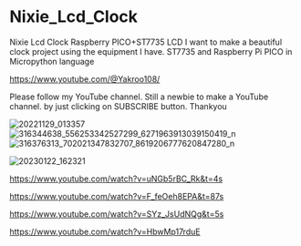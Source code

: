 # Nixie_Lcd_Clock
Nixie Lcd Clock Raspberry PICO+ST7735 LCD
I want to make a beautiful clock project using the equipment I have. 
ST7735 and Raspberry Pi PICO in Micropython language

https://www.youtube.com/@Yakroo108/

Please follow my YouTube channel. Still a newbie to make a YouTube channel.
by just clicking on SUBSCRIBE button. Thankyou

![20221129_013357](https://user-images.githubusercontent.com/56666070/210162025-9557a2c7-09e6-44c3-9623-98c883eeb1ef.png)
![316344638_556253342527299_6271963913039150419_n](https://user-images.githubusercontent.com/56666070/210162028-01a514e2-2081-48dc-a1da-88c6614e016f.png)
![316376313_702021347832707_8619206777620847280_n](https://user-images.githubusercontent.com/56666070/210164078-abb75d05-d6a9-4389-9dd5-1a0015bb5333.jpg)

![20230122_162321](https://user-images.githubusercontent.com/56666070/215519021-23d64560-6a09-4c2e-ab81-28888deb5862.png)


https://www.youtube.com/watch?v=uNGb5rBC_Rk&t=4s

https://www.youtube.com/watch?v=F_feOeh8EPA&t=87s

https://www.youtube.com/watch?v=SYz_JsUdNQg&t=5s

https://www.youtube.com/watch?v=HbwMp17rduE
